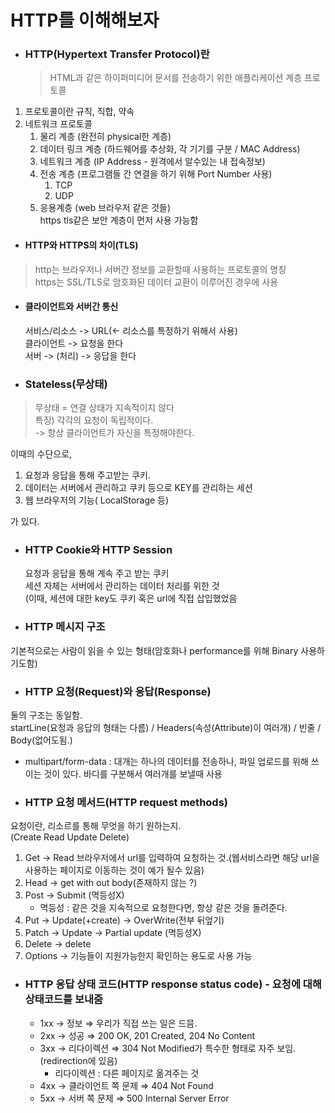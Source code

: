 # HTTP를 이해해보자

* ### HTTP(Hypertext Transfer Protocol)란<br>
  >HTML과 같은 하이퍼미디어 문서를 전송하기 위한 애플리케이션 계층 프로토콜
1. 프로토콜이란 규칙, 직합, 약속
2. 네트워크 프로토콜
   1. 물리 계층 (완전히 physical한 계층)
   2. 데이터 링크 계층 (하드웨어를 추상화, 각 기기를 구분 / MAC Address)
   3. 네트워크  계층 (IP Address - 원격에서 알수있는 내 접속정보)
   4. 전송 계층 (프로그램들 간 연결을 하기 위해 Port Number 사용)
      1. TCP 
      2. UDP 
   5. 응용계층 (web 브라우저 같은 것들)<br>
      https tls같은 보안 계층이 먼저 사용 가능함
* #### HTTP와 HTTPS의 차이(TLS)
>http는 브라우저나 서버간 정보를 교환할때 사용하는 프로토콜의 명칭<br>
https는 SSL/TLS로 암호화된 데이터 교환이 이루어진 경우에 사용

* #### 클라이언트와 서버간 통신<br>
  서비스/리소스 -> URL(<- 리소스를 특정하기 위해서 사용)<br>
  클라이언트 -> 요청을 한다<br>
  서버 -> (처리) -> 응답을 한다<br>

* ### Stateless(무상태)
> 무상태 = 연결 상태가 지속적이지 않다 <br>
특징) 각각의 요청이 독립적이다.<br> 
-> 항상 클라이언트가 자신을 특정해야한다.<br>
>

이때의 수단으로,<br> 
1. 요청과 응답을 통해 주고받는 쿠키.
2. 데이터는 서버에서 관리하고 쿠키 등으로 KEY를 관리하는 세션
3. 웹 브라우저의 기능( LocalStorage 등)<br>

가 있다.

* ### HTTP Cookie와 HTTP Session<br>
  요청과 응답을 통해 계속 주고 받는 쿠키<br>
  세션 자체는 서버에서 관리하는 데이터 처리를 위한 것<br>
(이때, 세션에 대한 key도 쿠키 혹은 url에 직접 삽입했었음

* ### HTTP 메시지 구조<br>
기본적으로는 사람이 읽을 수 있는 형태(암호화나 performance를 위해 Binary 사용하기도함)


* ### HTTP 요청(Request)와 응답(Response)<br>
둘의 구조는 동일함.<br>
startLine(요청과 응답의 형태는 다름) / Headers(속성(Attribute)이 여러개) / 빈줄 / Body(없어도됨.)<br>
- multipart/form-data
    : 대개는 하나의 데이터를 전송하나, 파일 업로드를 위해 쓰이는 것이 있다. 바디를 구분해서 여러개를 보낼때 사용

* ### HTTP 요청 메서드(HTTP request methods)
요청이란, 리소르를 통해 무엇을 하기 원하는지.<br>
(Create Read Update Delete)
1. Get -> Read 브라우저에서 url를 입력하여 요청하는 것.(웹서비스라면 해당 url을 사용하는 페이지로 이동하는 것이 예가 될수 있음)<br>
2. Head -> get with out body(존재하지 않는 ?)<br>
3. Post -> Submit (멱등성X)<br>
   - 멱등성 : 같은 것을 지속적으로 요청한다면, 항상 같은 것을 돌려준다.<br>
4. Put -> Update(+create) -> OverWrite(전부 뒤엎기)<br>
5. Patch -> Update -> Partial update (멱등성X)<br>
6. Delete -> delete<br>
7. Options -> 기능들이 지원가능한지 확인하는 용도로 사용 가능<br>

* ### HTTP 응답 상태 코드(HTTP response status code) - 요청에 대해 상태코드를 보내줌
  - 1xx → 정보 ⇒ 우리가 직접 쓰는 일은 드믐.
  - 2xx → 성공 ⇒ 200 OK, 201 Created, 204 No Content
  - 3xx → 리다이렉션 ⇒ 304 Not Modified가 특수한 형태로 자주 보임.(redirection에 있음)
    - 리다이렉션 : 다른 페이지로 옮겨주는 것
  - 4xx → 클라이언트 쪽 문제 ⇒ 404 Not Found
  - 5xx → 서버 쪽 문제 ⇒ 500 Internal Server Error



